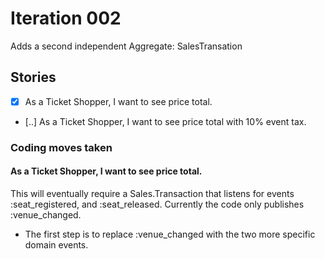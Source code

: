 # Iteration 002

Adds a second independent Aggregate:  SalesTransation

## Stories
- [X] As a Ticket Shopper, I want to see price total.
- [..] As a Ticket Shopper, I want to see price total with 10% event tax.

### Coding moves taken
#### As a Ticket Shopper, I want to see price total.
This will eventually require a Sales.Transaction that listens for events :seat_registered, and :seat_released.   Currently the code only publishes :venue_changed.
- The first step is to replace :venue_changed with the two more specific domain events.
